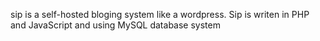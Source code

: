 sip is a self-hosted bloging system like a wordpress. Sip is writen in PHP and JavaScript and using MySQL database system